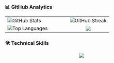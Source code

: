 ### 📊 GitHub Analytics
<div align="center">
  <table>
    <tr>
      <!-- GitHub Stats Card -->
      <td width="50%">
        <img src="https://github-readme-stats.vercel.app/api?username=serkanMzlm&show_icons=true&include_all_commits=false&count_private=true&title_color=ff652f&icon_color=FFE400&bg_color=09131B&text_color=ffffff&border_color=0c1a25" alt="GitHub Stats" />
      </td>
      <!-- Streak Stats Card -->
      <td width="50%">
        <img src="https://github-readme-streak-stats.herokuapp.com/?user=serkanMzlm&theme=dark&background=09131B&border=0c1a25&stroke=0c1a25&ring=ff652f&fire=FFE400&currStreakNum=ffffff&sideNums=ffffff&currStreakLabel=ffffff&sideLabels=ffffff&dates=ffffff" alt="GitHub Streak" />
      </td>
    </tr>
    <!-- Top Languages and Documentation side by side -->
    <tr>
      <td width="60%">
        <img src="https://github-readme-stats.vercel.app/api/top-langs/?username=serkanMzlm&layout=compact&title_color=ff652f&icon_color=FFE400&bg_color=09131B&text_color=ffffff&border_color=0c1a25&langs_count=6&hide=jupyter%20notebook,QML" alt="Top Languages" />
      </td>
      <td width="40%" style="text-align: center; vertical-align: middle;">
        <a href="https://serkanmzlm.github.io/Documentation/">
          <img src="https://img.shields.io/badge/-Project%20Documentation-2CA5E0?style=for-the-badge&logo=gitbook&logoColor=white" />
        </a>
      </td>
    </tr>
  </table>
</div>



### 🛠️ Technical Skills

<p align="center">
  <a href="https://skillicons.dev">
    <img src="https://skillicons.dev/icons?i=c,cpp,py,qt,cmake,bash,linux,ros,git,github,raspberrypi,arduino,js" />
  </a>
</p>

